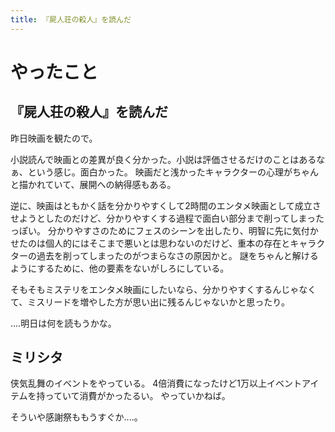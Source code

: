 ```yaml
---
title: 『屍人荘の殺人』を読んだ
---
```


# やったこと

## 『屍人荘の殺人』を読んだ

昨日映画を観たので。

小説読んで映画との差異が良く分かった。小説は評価させるだけのことはあるなぁ、という感じ。面白かった。
映画だと浅かったキャラクターの心理がちゃんと描かれていて、展開への納得感もある。

逆に、映画はともかく話を分かりやすくして2時間のエンタメ映画として成立させようとしたのだけど、分かりやすくする過程で面白い部分まで削ってしまったっぽい。
分かりやすさのためにフェスのシーンを出したり、明智に先に気付かせたのは個人的にはそこまで悪いとは思わないのだけど、重本の存在とキャラクターの過去を削ってしまったのがつまらなさの原因かと。
謎をちゃんと解けるようにするために、他の要素をないがしろにしている。

そもそもミステリをエンタメ映画にしたいなら、分かりやすくするんじゃなくて、ミスリードを増やした方が思い出に残るんじゃないかと思ったり。

‥‥明日は何を読もうかな。

## ミリシタ

侠気乱舞のイベントをやっている。
4倍消費になったけど1万以上イベントアイテムを持っていて消費がかったるい。
やっていかねば。

そういや感謝祭ももうすぐか‥‥。
